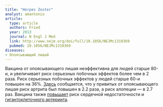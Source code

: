 ```yaml
---
title: "Herpes Zoster"
analyst: amantonio
article:
  type: article
  authors: Fried
  year: 2013
  journal: N Engl J Med
  link: http://www.nejm.org/doi/full/10.1056/NEJMc1310369
  pubmed: 10.1056/NEJMc1310369
diseases:
- Опоясывающий лишай
---
```


Вакцина от опоясывающего лишая неэффективна для людей старше 80-и, и увеличивает риск серьезных побочных эффектов более чем в 2 раза.
Риск серьезных побочных эффектов у людей старше 60-и повышен на 36%.
[Здесь](https://www.ncbi.nlm.nih.gov/pubmed/26151783) сообщается, что у привитых от опоясывающего лишая риск артрита был повышен в 2.2 раза, а риск алопеции — в 2.7 раз.
Вакцина также [повышает](https://www.fda.gov/downloads/BiologicsBloodVaccines/Vaccines/ApprovedProducts/UCM132831.pdf) риск сердечной недостаточности и [гигантоклеточного артериита](https://www.ncbi.nlm.nih.gov/pubmed/28320119).
